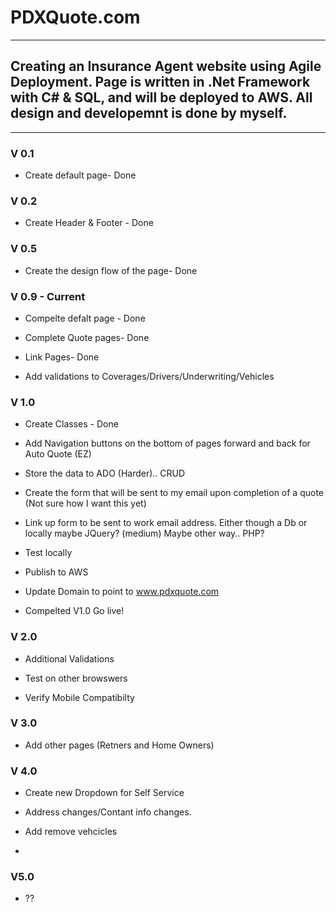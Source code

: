# PDXQuote.com
***

## Creating an Insurance Agent website using Agile Deployment. Page is written in .Net Framework with C# & SQL, and will be deployed to  AWS. All design and developemnt is done by myself.

***

### V 0.1

- Create default page- Done

### V 0.2

- Create Header & Footer - Done

### V 0.5

- Create the design flow of the page- Done

### V 0.9 - Current

- Compelte defalt page - Done

- Complete Quote pages- Done

- Link Pages- Done

- Add validations to Coverages/Drivers/Underwriting/Vehicles

### V 1.0

- Create Classes - Done

- Add Navigation buttons on the bottom of pages forward and back for Auto Quote (EZ)

- Store the data to ADO (Harder).. CRUD

- Create the form that will be sent to my email upon completion of a quote (Not sure how I want this yet)

- Link up form to be sent to work email address. Either though a Db or locally maybe JQuery? (medium) Maybe other way.. PHP?

- Test locally

- Publish to AWS

- Update Domain to point to www.pdxquote.com

- Compelted V1.0 Go live!

### V 2.0

- Additional Validations

- Test on other browswers

- Verify Mobile Compatibilty


### V 3.0

- Add other pages (Retners and Home Owners)


### V 4.0

- Create new Dropdown for Self Service

- Address changes/Contant info changes.

- Add remove vehcicles

- 

### V5.0

- ??
